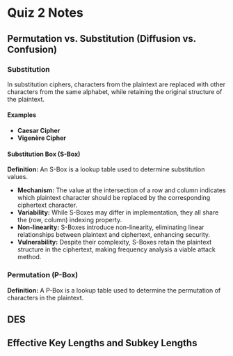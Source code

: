 # Quiz 2 Notes

## Permutation vs. Substitution (Diffusion vs. Confusion)

### Substitution
In substitution ciphers, characters from the plaintext are replaced with other characters from the same alphabet, while retaining the original structure of the plaintext.

#### Examples
- **Caesar Cipher**
- **Vigenère Cipher**

#### Substitution Box (S-Box)
**Definition:** An S-Box is a lookup table used to determine substitution values. 

- **Mechanism:** The value at the intersection of a row and column indicates which plaintext character should be replaced by the corresponding ciphertext character.
- **Variability:** While S-Boxes may differ in implementation, they all share the (row, column) indexing property.
- **Non-linearity:** S-Boxes introduce non-linearity, eliminating linear relationships between plaintext and ciphertext, enhancing security.
- **Vulnerability:** Despite their complexity, S-Boxes retain the plaintext structure in the ciphertext, making frequency analysis a viable attack method.

### Permutation (P-Box)
**Definition:** A P-Box is a lookup table used to determine the permutation of characters in the plaintext.

## DES

## Effective Key Lengths and Subkey Lengths
